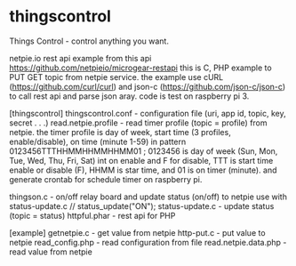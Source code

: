 # thingscontrol
Things Control - control anything you want.

netpie.io rest api example
from this api https://github.com/netpieio/microgear-restapi
this is C, PHP example to PUT GET topic from netpie service.
the example use cURL (https://github.com/curl/curl) and json-c (https://github.com/json-c/json-c) to call rest api and parse json aray.
code is test on raspberry pi 3.

[thingscontrol]
thingscontrol.conf - configuration file (uri, app id, topic, key, secret . . .)
read.netpie.profile - read timer profile (topic = profile) from netpie. the timer profile is day of week, start time (3 profiles, enable/disable), on time (minute 1-59) in pattern 0123456TTTHHMMHHMMHHMM01 ; 0123456 is day of week (Sun, Mon, Tue, Wed, Thu, Fri, Sat) int on enable and F for disable, TTT is start time enable or disable (F), HHMM is star time, and 01 is on timer (minute). and generate crontab for schedule timer on raspberry pi.

thingson.c - on/off relay board and update status (on/off) to netpie use with status-update.c // status_update("ON");
status-update.c - update status (topic = status)
httpful.phar - rest api for PHP


[example]
getnetpie.c - get value from netpie
http-put.c - put value to netpie
read_config.php - read configuration from file
read.netpie.data.php - read value from netpie
